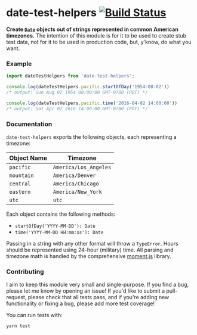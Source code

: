 # date-test-helpers [![Build Status](https://travis-ci.org/goodeggs/date-test-helpers.svg?branch=master)](https://travis-ci.org/goodeggs/date-test-helpers)

**Create [`Date`](https://developer.mozilla.org/en-US/docs/Web/JavaScript/Reference/Global_Objects/Date) objects out of strings represented in common American timezones.** The intention of this module is for it to be used to create stub test data, not for it to be used in production code, but, y'know, do what you want.

### Example

```js
import dateTestHelpers from 'date-test-helpers';

console.log(dateTestHelpers.pacific.startOfDay('1954-08-02'))
/* output: Sun Aug 02 1954 00:00:00 GMT-0700 (PDT) */

console.log(dateTestHelpers.pacific.time('2016-04-02 14:00:00'))
/* output: Sat Apr 02 2016 14:00:00 GMT-0700 (PDT) */
```

### Documentation

`date-test-helpers` exports the following objects, each representing a timezone:

| Object Name | Timezone              |
|-------------|-----------------------|
| `pacific`   | `America/Los_Angeles` |
| `mountain`  | `America/Denver`      |
| `central`   | `America/Chicago`     |
| `eastern`   | `America/New_York`    |
| `utc`       | `utc`                 |

Each object contains the following methods:

* `startOfDay('YYYY-MM-DD'): Date`
* `time('YYYY-MM-DD HH:mm:ss'): Date`

Passing in a string with any other format will throw a `TypeError`. Hours should be represented using 24-hour (military) time. All parsing and timezone math is handled by the comprehensive [moment.js](http://momentjs.com/timezone/) library.

### Contributing

I aim to keep this module very small and single-purpose. If you find a bug, please let me know by opening an issue! If you'd like to submit a pull-request, please check that all tests pass, and if you're adding new functionality or fixing a bug, please add more test coverage!

You can run tests with:

```
yarn test
```
